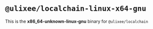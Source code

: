# `@ulixee/localchain-linux-x64-gnu`

This is the **x86_64-unknown-linux-gnu** binary for `@ulixee/localchain`
